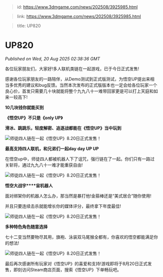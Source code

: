 > id: https://www.3dmgame.com/news/202508/3925985.html

> link: https://www.3dmgame.com/news/202508/3925985.html

> title: UP820

# UP820
_Published on Wed, 20 Aug 2025 02:38:36 GMT_

各位玩家朋友们，大家好!多人联机类链在一起游戏，已于今日正式发售!

感谢各位玩家朋友的一路陪伴，从Demo测试到正式版测试，为悟空UP提出来相当多优秀的建议和bug反馈。当然本次发布的正式版版本也一定会给各位玩家一个良心价，首发只需要几十块就能将整个九九八十一难带回家更是可以打上天庭和如来一较高下!

**10几块钱你就能买到**

**《悟空UP》不只是《only UP》**

**滑冰、跳跳乐，轻度解密、追逐战都能在《悟空UP》当中玩到**

![师徒四人链在一起《悟空UP》8.20日正式发售！](https://img.3dmgame.com/uploads/images/news/20250820/1755657494_958485.png)

**最高支持四人联机，和兄弟们一起day day UP UP**

在悟空up中，师徒四人都被机器人下了诅咒，强行链在了一起。你们只有一路过关斩将，通过九九八十一难才能重获自由!

![师徒四人链在一起《悟空UP》8.20日正式发售！](https://img.3dmgame.com/uploads/images/news/20250820/1755657494_720843.png)

**悟空大战宇****宙机器人**

面对绑架你的机器人怎么办，那当然是暴打他!金箍棒还是“美式居合”随你使用!

并且只要连续击杀就能增长你的媒体评分，最终拿下年度最佳!

![师徒四人链在一起《悟空UP》8.20日正式发售！](https://img.3dmgame.com/uploads/images/news/20250820/1755657494_148217.png)

**多种特色角色随意选择**

七十二变当然要物尽其用，旗袍、泳装双马尾猴全都有，你喜欢的悟空都能满足你的想法!

![师徒四人链在一起《悟空UP》8.20日正式发售！](https://img.3dmgame.com/uploads/images/news/20250820/1755657494_402824.png)

最后再次感谢所有玩家对《悟空UP》的喜爱和支持!游戏即将于8月20日正式发售，即刻访问Steam商店页面，搜索《悟空UP》下单畅玩吧。
